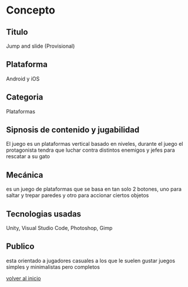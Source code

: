 # Concepto

## Titulo
Jump and slide (Provisional)

## Plataforma
Android y iOS

## Categoria
Plataformas

## Sipnosis de contenido y jugabilidad
El juego es un plataformas vertical basado en niveles,
durante el juego el protagonista tendra que luchar contra
distintos enemigos y jefes para rescatar a su gato

## Mecánica
es un juego de plataformas que se basa en tan solo 2 botones,
uno para saltar y trepar paredes y otro para accionar ciertos objetos

## Tecnologias usadas
Unity, Visual Studio Code, Photoshop, Gimp

## Publico
esta orientado a jugadores casuales a los que le suelen gustar juegos simples y
minimalistas pero completos 

[volver al inicio](../README.md)